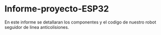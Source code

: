 # Informe-proyecto-ESP32
En este informe se detallaran los componentes y el codigo de nuestro robot seguidor de linea anticolisiones.

